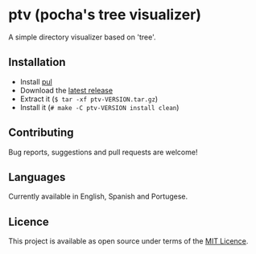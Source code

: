 # ptv (pocha's tree visualizer)

A simple directory visualizer based on 'tree'.

## Installation

- Install [pul](https://github.com/ICanOnlySuffer/pul)
- Download the [latest release](https://github.com/ICanOnlySuffer/ptv/releases/latest)
- Extract it (`$ tar -xf ptv-VERSION.tar.gz`)
- Install it (`# make -C ptv-VERSION install clean`)

## Contributing

Bug reports, suggestions and pull requests are welcome!

## Languages

Currently available in English, Spanish and Portugese.

## Licence

This project is available as open source under terms of the
[MIT Licence](https://opensource.org/licenses/MIT).

